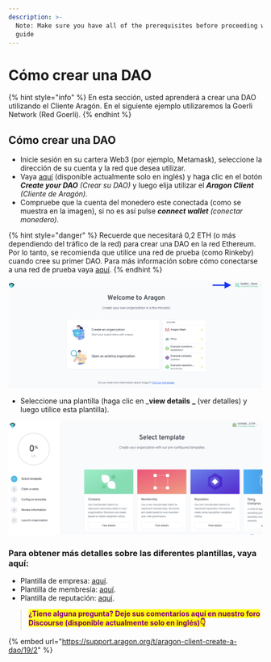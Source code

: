 ```yaml
---
description: >-
  Note: Make sure you have all of the prerequisites before proceeding with this
  guide
---
```


# Cómo crear una DAO

{% hint style="info" %}
En esta sección, usted aprenderá a crear una DAO utilizando el Cliente Aragón. En el siguiente ejemplo utilizaremos la Goerli Network (Red Goerli).
{% endhint %}

## Cómo crear una DAO

* Inicie sesión en su cartera Web3 (por ejemplo, Metamask), seleccione la dirección de su cuenta y la red que desea utilizar.&#x20;
* Vaya [aquí](https://aragon.org) (disponible actualmente solo en inglés) y haga clic en el botón _**Create your DAO** (Crear su DAO)_ y luego elija utilizar el _**Aragon Client** (Cliente de Aragón)_.
* Compruebe que la cuenta del monedero este conectada (como se muestra en la imagen), si no es así pulse _**connect wallet** (conectar monedero)_.

{% hint style="danger" %}
Recuerde que necesitará 0,2 ETH (o más dependiendo del tráfico de la red) para crear una DAO en la red Ethereum. Por lo tanto, se recomienda que utilice una red de prueba (como Rinkeby) cuando cree su primer DAO. Para más información sobre cómo conectarse a una red de prueba vaya [aquí](../../set-up-metamask/getting-started-with-rinkeby-testnet.md).
{% endhint %}

![Compruebe la conexión de la cartera.](<../../../.gitbook/assets/Schermata 2022-02-04 alle 18.42.46.png>)

* Seleccione una plantilla (haga clic en \_**view details** **\_** (ver detalles) y luego utilice esta plantilla).

![Select the template](<../../../.gitbook/assets/Schermata 2022-02-04 alle 18.41.40.png>)

### Para obtener más detalles sobre las diferentes plantillas, vaya aquí:

* Plantilla de empresa: [aquí](use-company-template.md).
* Plantilla de membresía: [aquí](use-membership-template.md).
* Plantilla de reputación: [aquí](page-1.md).

> <mark style="color:purple;">**¿Tiene alguna pregunta? Deje sus comentarios aquí en nuestro foro Discourse (disponible actualmente solo en inglés)👇**</mark>

{% embed url="https://support.aragon.org/t/aragon-client-create-a-dao/19/2" %}
